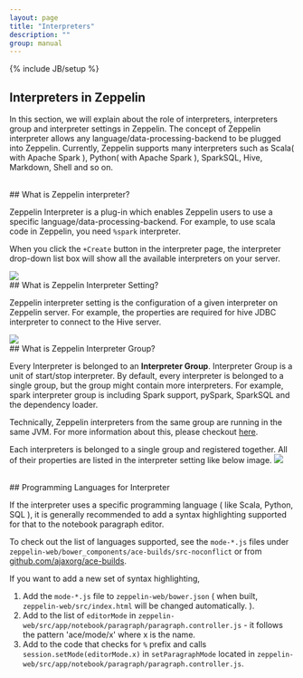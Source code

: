 ```yaml
---
layout: page
title: "Interpreters"
description: ""
group: manual
---
```

<!--
Licensed under the Apache License, Version 2.0 (the "License");
you may not use this file except in compliance with the License.
You may obtain a copy of the License at

http://www.apache.org/licenses/LICENSE-2.0

Unless required by applicable law or agreed to in writing, software
distributed under the License is distributed on an "AS IS" BASIS,
WITHOUT WARRANTIES OR CONDITIONS OF ANY KIND, either express or implied.
See the License for the specific language governing permissions and
limitations under the License.
-->
{% include JB/setup %}


## Interpreters in Zeppelin
In this section, we will explain about the role of interpreters, interpreters group and interpreter settings in Zeppelin.
The concept of Zeppelin interpreter allows any language/data-processing-backend to be plugged into Zeppelin.
Currently, Zeppelin supports many interpreters such as Scala( with Apache Spark ), Python( with Apache Spark ), SparkSQL, Hive, Markdown, Shell and so on.

<br/>
## What is Zeppelin interpreter?

Zeppelin Interpreter is a plug-in which enables Zeppelin users to use a specific language/data-processing-backend. For example, to use scala code in Zeppelin, you need `%spark` interpreter.

When you click the ```+Create``` button in the interpreter page, the interpreter drop-down list box will show all the available interpreters on your server.

<img src="/assets/themes/zeppelin/img/screenshots/interpreter_create.png">

<br/>
## What is Zeppelin Interpreter Setting?

Zeppelin interpreter setting is the configuration of a given interpreter on Zeppelin server. For example, the properties are required for hive JDBC interpreter to connect to the Hive server.

<img src="/assets/themes/zeppelin/img/screenshots/interpreter_setting.png">

<br/>
## What is Zeppelin Interpreter Group?

Every Interpreter is belonged to an **Interpreter Group**. Interpreter Group is a unit of start/stop interpreter.
By default, every interpreter is belonged to a single group, but the group might contain more interpreters. For example, spark interpreter group is including Spark support, pySpark, 
SparkSQL and the dependency loader.

Technically, Zeppelin interpreters from the same group are running in the same JVM. For more information about this, please checkout [here](../development/writingzeppelininterpreter.md).

Each interpreters is belonged to a single group and registered together. All of their properties are listed in the interpreter setting like below image.
<img src="/assets/themes/zeppelin/img/screenshots/interpreter_setting_spark.png">

<br/>
## Programming Languages for Interpreter

If the interpreter uses a specific programming language ( like Scala, Python, SQL ), it is generally recommended to add a syntax highlighting supported for that to the notebook paragraph editor.  
  
To check out the list of languages supported, see the `mode-*.js` files under `zeppelin-web/bower_components/ace-builds/src-noconflict` or from [github.com/ajaxorg/ace-builds](https://github.com/ajaxorg/ace-builds/tree/master/src-noconflict).  
  
If you want to add a new set of syntax highlighting,  

1. Add the `mode-*.js` file to `zeppelin-web/bower.json` ( when built, `zeppelin-web/src/index.html` will be changed automatically. ).  
2. Add to the list of `editorMode` in `zeppelin-web/src/app/notebook/paragraph/paragraph.controller.js` - it follows the pattern 'ace/mode/x' where x is the name.  
3. Add to the code that checks for `%` prefix and calls `session.setMode(editorMode.x)` in `setParagraphMode` located in `zeppelin-web/src/app/notebook/paragraph/paragraph.controller.js`.  
  

